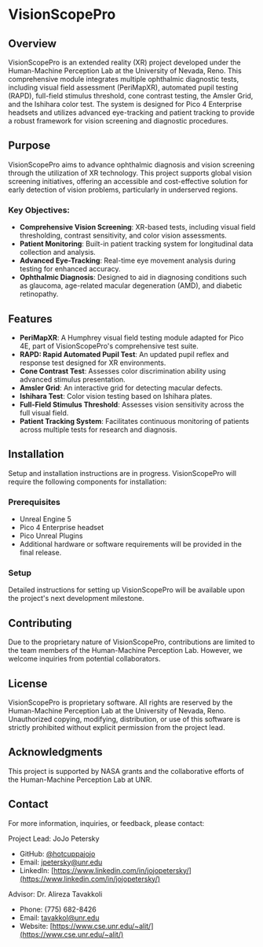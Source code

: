 # VisionScopePro

## Overview
VisionScopePro is an extended reality (XR) project developed under the Human-Machine Perception Lab at the University of Nevada, Reno. This comprehensive module integrates multiple ophthalmic diagnostic tests, including visual field assessment (PeriMapXR), automated pupil testing (RAPD), full-field stimulus threshold, cone contrast testing, the Amsler Grid, and the Ishihara color test. The system is designed for Pico 4 Enterprise headsets and utilizes advanced eye-tracking and patient tracking to provide a robust framework for vision screening and diagnostic procedures.

## Purpose
VisionScopePro aims to advance ophthalmic diagnosis and vision screening through the utilization of XR technology. This project supports global vision screening initiatives, offering an accessible and cost-effective solution for early detection of vision problems, particularly in underserved regions.

### Key Objectives:
- **Comprehensive Vision Screening**: XR-based tests, including visual field thresholding, contrast sensitivity, and color vision assessments.
- **Patient Monitoring**: Built-in patient tracking system for longitudinal data collection and analysis.
- **Advanced Eye-Tracking**: Real-time eye movement analysis during testing for enhanced accuracy.
- **Ophthalmic Diagnosis**: Designed to aid in diagnosing conditions such as glaucoma, age-related macular degeneration (AMD), and diabetic retinopathy.

## Features
- **PeriMapXR**: A Humphrey visual field testing module adapted for Pico 4E, part of VisionScopePro's comprehensive test suite.
- **RAPD: Rapid Automated Pupil Test**: An updated pupil reflex and response test designed for XR environments.
- **Cone Contrast Test**: Assesses color discrimination ability using advanced stimulus presentation.
- **Amsler Grid**: An interactive grid for detecting macular defects.
- **Ishihara Test**: Color vision testing based on Ishihara plates.
- **Full-Field Stimulus Threshold**: Assesses vision sensitivity across the full visual field.
- **Patient Tracking System**: Facilitates continuous monitoring of patients across multiple tests for research and diagnosis.

## Installation
Setup and installation instructions are in progress. VisionScopePro will require the following components for installation:

### Prerequisites
- Unreal Engine 5
- Pico 4 Enterprise headset
- Pico Unreal Plugins
- Additional hardware or software requirements will be provided in the final release.

### Setup
Detailed instructions for setting up VisionScopePro will be available upon the project's next development milestone.

## Contributing
Due to the proprietary nature of VisionScopePro, contributions are limited to the team members of the Human-Machine Perception Lab. However, we welcome inquiries from potential collaborators.

## License
VisionScopePro is proprietary software. All rights are reserved by the Human-Machine Perception Lab at the University of Nevada, Reno. Unauthorized copying, modifying, distribution, or use of this software is strictly prohibited without explicit permission from the project lead.

## Acknowledgments
This project is supported by NASA grants and the collaborative efforts of the Human-Machine Perception Lab at UNR.

## Contact
For more information, inquiries, or feedback, please contact:

Project Lead: JoJo Petersky  
- GitHub: [@hotcuppajojo](https://github.com/hotcuppajojo)  
- Email: [jpetersky@unr.edu](mailto:jpetersky@unr.edu)
- LinkedIn: [https://www.linkedin.com/in/jojopetersky/](https://www.linkedin.com/in/jojopetersky/)

Advisor: Dr. Alireza Tavakkoli  
- Phone: (775) 682-8426  
- Email: [tavakkol@unr.edu](mailto:tavakkol@unr.edu)  
- Website: [https://www.cse.unr.edu/~alit/](https://www.cse.unr.edu/~alit/)
